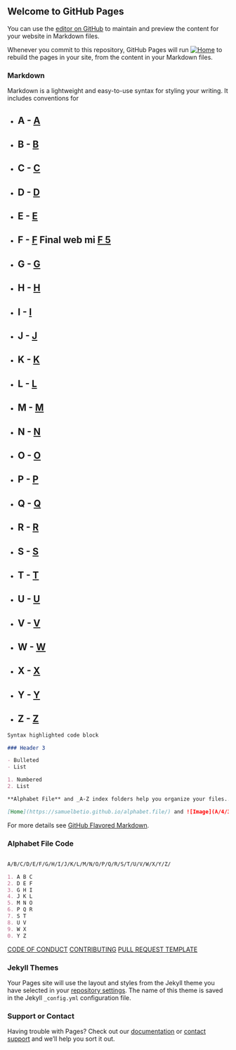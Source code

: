## Welcome to GitHub Pages


You can use the [editor on GitHub](https://github.com/samuelbetio/alphabetfile/edit/master/README.md) to maintain and preview the content for your website in Markdown files.

Whenever you commit to this repository, GitHub Pages will run [![Home](https://github.com/samuelbetio.png?size=40)](https://samuelbetio.github.io/alphabet.file/) to rebuild the pages in your site, from the content in your Markdown files.

### Markdown

Markdown is a lightweight and easy-to-use syntax for styling your writing. It includes conventions for
- ## **A** - [A](A/)
- ## **B** - [B](A/B/)
- ## **C** - [C](A/B/C/)
- ## **D** - [D](A/B/C/D/)
- ## **E** - [E](A/B/C/D/E/)
- ## **F** - [F](A/B/C/D/E/F/)     Final web mi [F 5](A/B/C/D/E/F/5/)
- ## **G** - [G](A/B/C/D/E/F/G/)
- ## **H** - [H](A/B/C/D/E/F/G/H/)
- ## **I** - [I](A/B/C/D/E/F/G/H/I/)
- ## **J** - [J](A/B/C/D/E/F/G/H/I/J/)
- ## **K** - [K](A/B/C/D/E/F/G/H/I/J/K/)
- ## **L** - [L](A/B/C/D/E/F/G/H/I/J/K/L/)
- ## **M** - [M](A/B/C/D/E/F/G/H/I/J/K/L/M/)
- ## **N** - [N](A/B/C/D/E/F/G/H/I/J/K/L/M/N/)
- ## **O** - [O](A/B/C/D/E/F/G/H/I/J/K/L/M/N/O/)
- ## **P** - [P](A/B/C/D/E/F/G/H/I/J/K/L/M/N/O/P/)
- ## **Q** - [Q](A/B/C/D/E/F/G/H/I/J/K/L/M/N/O/P/Q/)
- ## **R** - [R](A/B/C/D/E/F/G/H/I/J/K/L/M/N/O/P/Q/R/)
- ## **S** - [S](A/B/C/D/E/F/G/H/I/J/K/L/M/N/O/P/Q/R/S/)
- ## **T** - [T](A/B/C/D/E/F/G/H/I/J/K/L/M/N/O/P/Q/R/S/T/)
- ## **U** - [U](A/B/C/D/E/F/G/H/I/J/K/L/M/N/O/P/Q/R/S/T/U/)
- ## **V** - [V](A/B/C/D/E/F/G/H/I/J/K/L/M/N/O/P/Q/R/S/T/U/V/)
- ## **W** - [W](A/B/C/D/E/F/G/H/I/J/K/L/M/N/O/P/Q/R/S/T/U/V/W/)
- ## **X** - [X](A/B/C/D/E/F/G/H/I/J/K/L/M/N/O/P/Q/R/S/T/U/V/W/X/)
- ## **Y** - [Y](A/B/C/D/E/F/G/H/I/J/K/L/M/N/O/P/Q/R/S/T/U/V/W/X/Y/)
- ## **Z** - [Z](A/B/C/D/E/F/G/H/I/J/K/L/M/N/O/P/Q/R/S/T/U/V/W/X/Y/Z/)
```markdown
Syntax highlighted code block

### Header 3

- Bulleted
- List

1. Numbered
2. List

**Alphabet File** and _A-Z index folders help you organize your files.._ and `8e50995` text

[Home](https://samuelbetio.github.io/alphabet.file/) and ![Image](A/4/3/AlphabetHearts.gif)
```

For more details see [GitHub Flavored Markdown](https://guides.github.com/features/mastering-markdown/).







### Alphabet File Code

```markdown

A/B/C/D/E/F/G/H/I/J/K/L/M/N/O/P/Q/R/S/T/U/V/W/X/Y/Z/

1. A B C
2. D E F
3. G H I
4. J K L
5. M N O
6. P Q R
7. S T
8. U V
9. W X
0. Y Z
```

[CODE OF CONDUCT](CODE_OF_CONDUCT.md)
[CONTRIBUTING](CONTRIBUTING.md)
[PULL REQUEST TEMPLATE](PULL_REQUEST_TEMPLATE.md)
### Jekyll Themes

Your Pages site will use the layout and styles from the Jekyll theme you have selected in your [repository settings](https://github.com/samuelbetio/alphabetfile/settings). The name of this theme is saved in the Jekyll `_config.yml` configuration file.

### Support or Contact

Having trouble with Pages? Check out our [documentation](https://help.github.com/categories/github-pages-basics/) or [contact support](https://github.com/contact) and we’ll help you sort it out.

